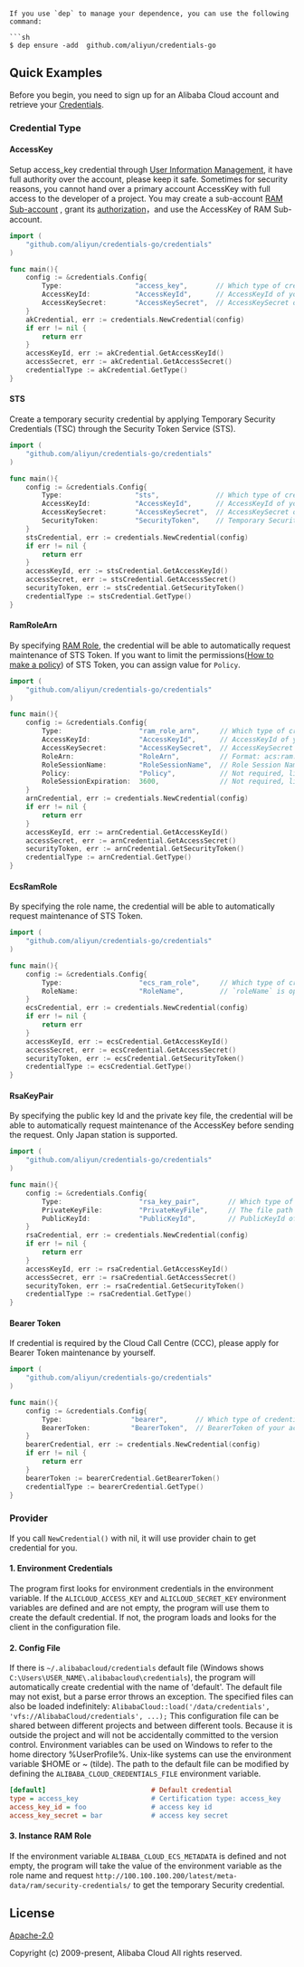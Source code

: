 
```

If you use `dep` to manage your dependence, you can use the following command:

```sh
$ dep ensure -add  github.com/aliyun/credentials-go
```

## Quick Examples
Before you begin, you need to sign up for an Alibaba Cloud account and retrieve your [Credentials](https://usercenter.console.aliyun.com/#/manage/ak).

### Credential Type

#### AccessKey
Setup access_key credential through [User Information Management][ak], it have full authority over the account, please keep it safe. Sometimes for security reasons, you cannot hand over a primary account AccessKey with full access to the developer of a project. You may create a sub-account [RAM Sub-account][ram] , grant its [authorization][permissions]，and use the AccessKey of RAM Sub-account.
```go
import (
	"github.com/aliyun/credentials-go/credentials"
)

func main(){
	config := &credentials.Config{
		Type:                  "access_key",       // Which type of credential you want
		AccessKeyId:           "AccessKeyId",      // AccessKeyId of your account
		AccessKeySecret:       "AccessKeySecret",  // AccessKeySecret of your account
    }
	akCredential, err := credentials.NewCredential(config)
	if err != nil {
		return err
	}
	accessKeyId, err := akCredential.GetAccessKeyId()
	accessSecret, err := akCredential.GetAccessSecret()
	credentialType := akCredential.GetType()
}
```

#### STS
Create a temporary security credential by applying Temporary Security Credentials (TSC) through the Security Token Service (STS).
```go
import (
	"github.com/aliyun/credentials-go/credentials"
)

func main(){
	config := &credentials.Config{
		Type:                  "sts",              // Which type of credential you want
		AccessKeyId:           "AccessKeyId",      // AccessKeyId of your account
		AccessKeySecret:       "AccessKeySecret",  // AccessKeySecret of your account
		SecurityToken:         "SecurityToken",    // Temporary Security Token
    }
	stsCredential, err := credentials.NewCredential(config)
	if err != nil {
		return err
	}
	accessKeyId, err := stsCredential.GetAccessKeyId()
	accessSecret, err := stsCredential.GetAccessSecret()
	securityToken, err := stsCredential.GetSecurityToken()
	credentialType := stsCredential.GetType()
}
```

#### RamRoleArn
By specifying [RAM Role][RAM Role], the credential will be able to automatically request maintenance of STS Token. If you want to limit the permissions([How to make a policy][policy]) of STS Token, you can assign value for `Policy`.
```go
import (
	"github.com/aliyun/credentials-go/credentials"
)

func main(){
	config := &credentials.Config{
		Type:                   "ram_role_arn",     // Which type of credential you want
		AccessKeyId:            "AccessKeyId",      // AccessKeyId of your account
		AccessKeySecret:        "AccessKeySecret",  // AccessKeySecret of your account
		RoleArn:                "RoleArn",          // Format: acs:ram::USER_Id:role/ROLE_NAME
		RoleSessionName:        "RoleSessionName",  // Role Session Name
		Policy:                 "Policy",           // Not required, limit the permissions of STS Token
		RoleSessionExpiration:  3600,               // Not required, limit the Valid time of STS Token
    }
	arnCredential, err := credentials.NewCredential(config)
	if err != nil {
		return err
	}
	accessKeyId, err := arnCredential.GetAccessKeyId()
	accessSecret, err := arnCredential.GetAccessSecret()
	securityToken, err := arnCredential.GetSecurityToken()
	credentialType := arnCredential.GetType()
}
```

#### EcsRamRole
By specifying the role name, the credential will be able to automatically request maintenance of STS Token.
```go
import (
	"github.com/aliyun/credentials-go/credentials"
)

func main(){
	config := &credentials.Config{
		Type:                   "ecs_ram_role",     // Which type of credential you want
		RoleName:               "RoleName",         // `roleName` is optional. It will be retrieved automatically if not set. It is highly recommended to set it up to reduce requests
    }
	ecsCredential, err := credentials.NewCredential(config)
	if err != nil {
		return err
	}
	accessKeyId, err := ecsCredential.GetAccessKeyId()
	accessSecret, err := ecsCredential.GetAccessSecret()
	securityToken, err := ecsCredential.GetSecurityToken()
	credentialType := ecsCredential.GetType()
}
```

#### RsaKeyPair
By specifying the public key Id and the private key file, the credential will be able to automatically request maintenance of the AccessKey before sending the request. Only Japan station is supported. 
```go
import (
	"github.com/aliyun/credentials-go/credentials"
)

func main(){
	config := &credentials.Config{
		Type:                   "rsa_key_pair",       // Which type of credential you want
		PrivateKeyFile:         "PrivateKeyFile",     // The file path to store the PrivateKey
		PublicKeyId:            "PublicKeyId",        // PublicKeyId of your account
    }
	rsaCredential, err := credentials.NewCredential(config)
	if err != nil {
		return err
	}
	accessKeyId, err := rsaCredential.GetAccessKeyId()
	accessSecret, err := rsaCredential.GetAccessSecret()
	securityToken, err := rsaCredential.GetSecurityToken()
	credentialType := rsaCredential.GetType()
}
```

#### Bearer Token
If credential is required by the Cloud Call Centre (CCC), please apply for Bearer Token maintenance by yourself.
```go
import (
	"github.com/aliyun/credentials-go/credentials"
)

func main(){
	config := &credentials.Config{
		Type:                 "bearer",       // Which type of credential you want
		BearerToken:          "BearerToken",  // BearerToken of your account
    }
	bearerCredential, err := credentials.NewCredential(config)
	if err != nil {
		return err
	}
	bearerToken := bearerCredential.GetBearerToken()
	credentialType := bearerCredential.GetType()
}
```

### Provider
If you call `NewCredential()` with nil, it will use provider chain to get credential for you.

#### 1. Environment Credentials
The program first looks for environment credentials in the environment variable. If the `ALICLOUD_ACCESS_KEY` and `ALICLOUD_SECRET_KEY` environment variables are defined and are not empty, the program will use them to create the default credential. If not, the program loads and looks for the client in the configuration file.

#### 2. Config File
If there is `~/.alibabacloud/credentials` default file (Windows shows `C:\Users\USER_NAME\.alibabacloud\credentials`), the program will automatically create credential with the name of 'default'. The default file may not exist, but a parse error throws an exception. The specified files can also be loaded indefinitely: `AlibabaCloud::load('/data/credentials', 'vfs://AlibabaCloud/credentials', ...);` This configuration file can be shared between different projects and between different tools. Because it is outside the project and will not be accidentally committed to the version control. Environment variables can be used on Windows to refer to the home directory %UserProfile%. Unix-like systems can use the environment variable $HOME or ~ (tilde). The path to the default file can be modified by defining the `ALIBABA_CLOUD_CREDENTIALS_FILE` environment variable.

```ini
[default]                          # Default credential
type = access_key                  # Certification type: access_key
access_key_id = foo                # access key id
access_key_secret = bar            # access key secret
```

#### 3. Instance RAM Role
If the environment variable `ALIBABA_CLOUD_ECS_METADATA` is defined and not empty, the program will take the value of the environment variable as the role name and request `http://100.100.100.200/latest/meta-data/ram/security-credentials/` to get the temporary Security credential.

## License
[Apache-2.0](/LICENSE)

Copyright (c) 2009-present, Alibaba Cloud All rights reserved.

[ak]: https://usercenter.console.aliyun.com/#/manage/ak
[ram]: https://ram.console.aliyun.com/users
[policy]: https://www.alibabacloud.com/help/doc-detail/28664.htm?spm=a2c63.p38356.a3.3.27a63b01khWgdh
[permissions]: https://ram.console.aliyun.com/permissions
[RAM Role]: https://ram.console.aliyun.com/#/role/list
